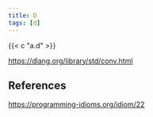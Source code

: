```yaml
---
title: D
tags: [d]
---
```


{{< c "a.d" >}}

<https://dlang.org/library/std/conv.html>

## References

<https://programming-idioms.org/idiom/22>
